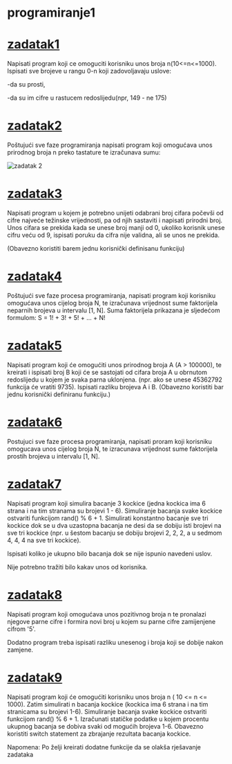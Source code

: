 # programiranje1

# [zadatak1](https://github.com/Benjamin71000/programiranje1/blob/main/zadatak1.cpp)

Napisati program koji ce omoguciti korisniku unos broja n(10<=n<=1000).
Ispisati sve brojeve u rangu 0-n koji zadovoljavaju uslove:

-da su prosti,

-da su im cifre u rastucem redoslijedu(npr, 149 - ne 175)

# [zadatak2](https://github.com/Benjamin71000/programiranje1/blob/main/zadatak2.cpp)
Poštujući sve faze programiranja napisati program koji omogućava unos prirodnog broja n preko tastature te izračunava sumu:



![zadatak 2](https://user-images.githubusercontent.com/96847840/152553735-f0bb1e32-3829-4e19-9d9b-1107fc53764e.png)

# [zadatak3](https://github.com/Benjamin71000/programiranje1/blob/main/zadatak3.cpp)
Napisati program u kojem je potrebno unijeti odabrani broj cifara počevši od cifre najveće težinske vrijednosti, pa od njih sastaviti i napisati prirodni broj. Unos cifara se prekida kada se unese broj manji od 0, ukoliko korisnik unese cifru veću od 9, ispisati poruku da cifra nije validna, ali se unos ne prekida.

(Obavezno koristiti barem jednu korisnički definisanu funkciju)


# [zadatak4](https://github.com/Benjamin71000/programiranje1/blob/main/zadatak4.cpp)
Poštujući sve faze procesa programiranja, napisati program koji korisniku omogućava unos cijelog broja N, te izračunava vrijednost sume faktorijela neparnih brojeva u intervalu [1, N]. Suma faktorijela prikazana je sljedećom formulom: S = 1! + 3! + 5! + ... + N!


# [zadatak5](https://github.com/Benjamin71000/programiranje1/blob/main/zadatak5.cpp)
Napisati program koji će omogućiti unos prirodnog broja A (A > 100000), te kreirati i ispisati broj B koji će se sastojati od cifara broja A u obrnutom redoslijedu u kojem je svaka parna uklonjena. (npr. ako se unese 45362792 funkcija će vratiti 9735). Ispisati razliku brojeva A i B. (Obavezno koristiti bar jednu korisnički definiranu funkciju.)



# [zadatak6](https://github.com/Benjamin71000/programiranje1/blob/main/zadatak6.cpp)
Postujuci sve faze procesa programiranja, napisati proram koji korisniku omogucava unos cijelog broja N, te izracunava vrijednost sume faktorijela prostih brojeva u intervalu [1, N].


# [zadatak7](https://github.com/Benjamin71000/programiranje1/blob/main/zadatak7.cpp)
Napisati program koji simulira bacanje 3 kockice (jedna kockica ima 6 strana i na tim stranama su brojevi 1 - 6). Simuliranje bacanja svake kockice ostvariti funkcijom rand() % 6 + 1. Simulirati konstantno bacanje sve tri kockice dok se u dva uzastopna bacanja ne desi da se dobiju isti brojevi na sve tri kockice (npr. u šestom bacanju se dobiju brojevi 2, 2, 2, a u sedmom 4, 4, 4 na sve tri kockice).

Ispisati koliko je ukupno bilo bacanja dok se nije ispunio navedeni uslov.

Nije potrebno tražiti bilo kakav unos od korisnika.


# [zadatak8](https://github.com/Benjamin71000/programiranje1/blob/main/zadatak8.cpp)
Napisati program koji omogućava unos pozitivnog broja n te pronalazi njegove parne cifre i formira novi broj u kojem su parne cifre zamijenjene cifrom '5'.

Dodatno program treba ispisati razliku unesenog i broja koji se dobije nakon zamjene.


# [zadatak9](https://github.com/Benjamin71000/programiranje1/blob/main/zadatak9.cpp)
Napisati program koji će omogućiti korisniku unos broja n ( 10 <= n <= 1000). Zatim simulirati n bacanja kockice (kockica ima 6 strana i na tim stranicama su brojevi 1-6). Simuliranje bacanja svake kockice ostvariti funkcijom rand() % 6 + 1. Izračunati statičke podatke u kojem procentu ukupnog bacanja se dobiva svaki od mogućih brojeva 1-6. Obavezno koristiti switch statement za zbrajanje rezultata bacanja kockice.

Napomena: Po želji kreirati dodatne funkcije da se olakša rješavanje zadataka
